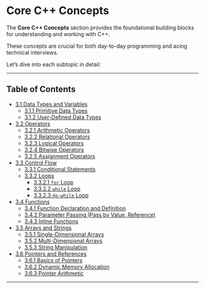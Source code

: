 
#  Core C++ Concepts
The **Core C++ Concepts** section provides the foundational building blocks for understanding and working with C++. 

These concepts are crucial for both day-to-day programming and acing technical interviews. 

Let’s dive into each subtopic in detail:

---

## Table of Contents

   - [3.1 Data Types and Variables](#data-types-and-variables)  
     - [3.1.1 Primitive Data Types](#primitive-data-types)  
     - [3.1.2 User-Defined Data Types](#user-defined-data-types)  
   - [3.2 Operators](#operators)  
     - [3.2.1 Arithmetic Operators](#arithmetic-operators)  
     - [3.2.2 Relational Operators](#relational-operators)  
     - [3.2.3 Logical Operators](#logical-operators)  
     - [3.2.4 Bitwise Operators](#bitwise-operators)  
     - [3.2.5 Assignment Operators](#assignment-operators)  
   - [3.3 Control Flow](#control-flow)  
     - [3.3.1 Conditional Statements](#conditional-statements)  
     - [3.3.2 Loops](#loops)  
       - [3.3.2.1 `for` Loop](#for-loop)  
       - [3.3.2.2 `while` Loop](#while-loop)  
       - [3.3.2.3 `do-while` Loop](#do-while-loop)  
   - [3.4 Functions](#functions)  
     - [3.4.1 Function Declaration and Definition](#function-declaration-and-definition)  
     - [3.4.2 Parameter Passing (Pass by Value, Reference)](#parameter-passing)  
     - [3.4.3 Inline Functions](#inline-functions)  
   - [3.5 Arrays and Strings](#arrays-and-strings)  
     - [3.5.1 Single-Dimensional Arrays](#single-dimensional-arrays)  
     - [3.5.2 Multi-Dimensional Arrays](#multi-dimensional-arrays)  
     - [3.5.3 String Manipulation](#string-manipulation)  
   - [3.6 Pointers and References](#pointers-and-references)  
     - [3.6.1 Basics of Pointers](#basics-of-pointers)  
     - [3.6.2 Dynamic Memory Allocation](#dynamic-memory-allocation)  
     - [3.6.3 Pointer Arithmetic](#pointer-arithmetic)  

---
